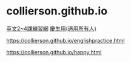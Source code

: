 # collierson.github.io

<a href="englishpractice.html">英文2~4課練習網</a>
<a href="happy.html">慶生用(適用所有人)</a>

https://collierson.github.io/englishpractice.html

https://collierson.github.io/happy.html
